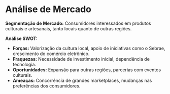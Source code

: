
# Análise de Mercado

**Segmentação de Mercado:** Consumidores interessados em produtos culturais e artesanais, tanto locais quanto de outras regiões.

**Análise SWOT:**
- **Forças:** Valorização da cultura local, apoio de iniciativas como o Sebrae, crescimento do comércio eletrônico.
- **Fraquezas:** Necessidade de investimento inicial, dependência de tecnologia.
- **Oportunidades:** Expansão para outras regiões, parcerias com eventos culturais.
- **Ameaças:** Concorrência de grandes marketplaces, mudanças nas preferências dos consumidores.

